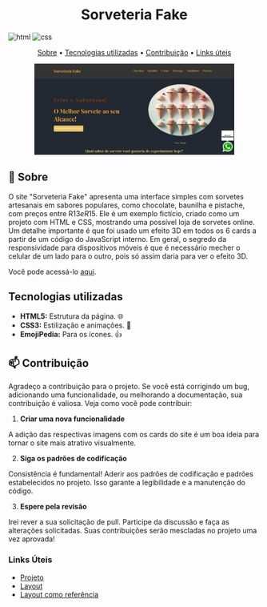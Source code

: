 [HTML5]: https://img.shields.io/badge/html5-%23E34F26.svg?style=for-the-badge&logo=html5&logoColor=white
[CSS3]: https://img.shields.io/badge/css3-%231572B6.svg?style=for-the-badge&logo=css3&logoColor=white
<h1 align="center" style="font-weight: bold;">Sorveteria Fake</h1>

![html][HTML5]
![css][CSS3]

<p align="center">
 <a href="#about">Sobre</a> • 
 <a href="#technologies">Tecnologias utilizadas</a> •
 <a href="#contribute">Contribuição</a> •
 <a href="#links">Links úteis</a> 
</p>

<p align="center">
   <img src="./img/paginaPrincipal.png" alt="Página principal" width="400px">

</p>

<h2 id="about">📌 Sobre</h2>

O site "Sorveteria Fake" apresenta uma interface simples com sorvetes artesanais em sabores populares, como chocolate, baunilha e pistache, com preços entre R$13 e R$15. Ele é um exemplo fictício, criado como um projeto com HTML e CSS, mostrando uma possível loja de sorvetes online. Um detalhe importante é que foi usado um efeito 3D em todos os 6 cards a partir de um código do JavaScript interno. Em geral, o segredo da responsividade para dispositivos móveis é que é necessário mecher o celular de um lado para o outro, pois só assim daria para ver o efeito 3D.

Você pode acessá-lo [aqui](https://sorveteriafake.vercel.app).

<h2 id="technologies">Tecnologias utilizadas</h2>

- **HTML5:** Estrutura da página. 🌐
- **CSS3:** Estilização e animações. 🎨
- **EmojiPedia:** Para os ícones. 👍

<h2 id="contribute">📫 Contribuição</h2>

Agradeço a contribuição para o projeto. Se você está corrigindo um bug, adicionando uma funcionalidade, ou melhorando a documentação, sua contribuição é valiosa. Veja como você pode contribuir:

1. **Criar uma nova funcionalidade**

A adição das respectivas imagens com os cards do site é um boa ideia para tornar o site mais atrativo visualmente.

2. **Siga os padrões de codificação**

Consistência é fundamental! Aderir aos padrões de codificação e padrões estabelecidos no projeto. Isso garante a legibilidade e a manutenção do código.

3. **Espere pela revisão**

Irei rever a sua solicitação de pull. Participe da discussão e faça as alterações solicitadas. Suas contribuições serão mescladas no projeto uma vez aprovada!

<h3 id="links">Links Úteis</h3>

- [Projeto](https://sorveteriafake.vercel.app)
- [Layout](https://www.youtube.com/watch?v=6gRtjwD2w88&list=PL2Fdisxwzt_f5C7Mv0kg1EAHhy2VJLf1c)
- [Layout como referência](https://github.com/EricHidekiMiyahara/facas-doppler)
